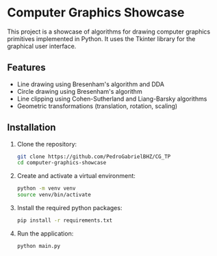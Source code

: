 # Computer Graphics Showcase

This project is a showcase of algorithms for drawing computer graphics primitives implemented in Python. It uses the Tkinter library for the graphical user interface.

## Features

- Line drawing using Bresenham's algorithm and DDA
- Circle drawing using Bresenham's algorithm
- Line clipping using Cohen-Sutherland and Liang-Barsky algorithms
- Geometric transformations (translation, rotation, scaling)

## Installation

1. Clone the repository:

    ```sh
    git clone https://github.com/PedroGabrielBHZ/CG_TP
    cd computer-graphics-showcase
    ```

2. Create and activate a virtual environment:

    ```sh
    python -m venv venv
    source venv/bin/activate
    ```

3. Install the required python packages:

    ```sh
    pip install -r requirements.txt
    ```

4. Run the application:

    ```sh
    python main.py
    ```
